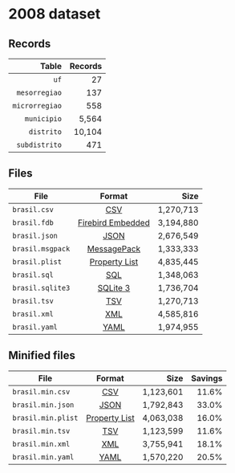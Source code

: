 # 2008 dataset

## Records

|          Table | Records |
| --------------:| -------:|
|           `uf` |      27 |
|  `mesorregiao` |     137 |
| `microrregiao` |     558 |
|    `municipio` |   5,564 |
|     `distrito` |  10,104 |
|  `subdistrito` |     471 |

## Files

| File             | Format                                                                                 |      Size |
| ---------------- |:--------------------------------------------------------------------------------------:| ---------:|
| `brasil.csv`     | [CSV](https://en.wikipedia.org/wiki/Comma-separated_values)                            | 1,270,713 |
| `brasil.fdb`     | [Firebird Embedded](https://en.wikipedia.org/wiki/Embedded_database#Firebird_Embedded) | 3,194,880 |
| `brasil.json`    | [JSON](https://en.wikipedia.org/wiki/JSON)                                             | 2,676,549 |
| `brasil.msgpack` | [MessagePack](https://en.wikipedia.org/wiki/MessagePack)                               | 1,333,333 |
| `brasil.plist`   | [Property List](https://en.wikipedia.org/wiki/Property_list)                           | 4,835,445 |
| `brasil.sql`     | [SQL](https://en.wikipedia.org/wiki/SQL)                                               | 1,348,063 |
| `brasil.sqlite3` | [SQLite 3](https://en.wikipedia.org/wiki/SQLite)                                       | 1,736,704 |
| `brasil.tsv`     | [TSV](https://en.wikipedia.org/wiki/Tab-separated_values)                              | 1,270,713 |
| `brasil.xml`     | [XML](https://en.wikipedia.org/wiki/XML)                                               | 4,585,816 |
| `brasil.yaml`    | [YAML](https://en.wikipedia.org/wiki/YAML)                                             | 1,974,955 |

## Minified files

| File               | Format                                                       |      Size | Savings |
| ------------------ |:------------------------------------------------------------:| ---------:| -------:|
| `brasil.min.csv`   | [CSV](https://en.wikipedia.org/wiki/Comma-separated_values)  | 1,123,601 |   11.6% |
| `brasil.min.json`  | [JSON](https://en.wikipedia.org/wiki/JSON)                   | 1,792,843 |   33.0% |
| `brasil.min.plist` | [Property List](https://en.wikipedia.org/wiki/Property_list) | 4,063,038 |   16.0% |
| `brasil.min.tsv`   | [TSV](https://en.wikipedia.org/wiki/Tab-separated_values)    | 1,123,599 |   11.6% |
| `brasil.min.xml`   | [XML](https://en.wikipedia.org/wiki/XML)                     | 3,755,941 |   18.1% |
| `brasil.min.yaml`  | [YAML](https://en.wikipedia.org/wiki/YAML)                   | 1,570,220 |   20.5% |